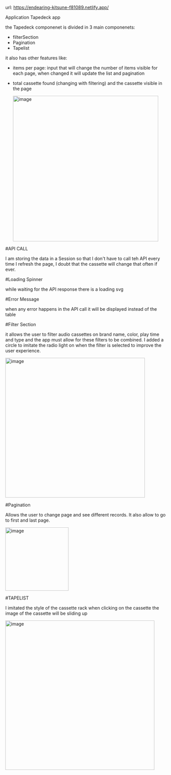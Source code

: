 url: https://endearing-kitsune-f81089.netlify.app/

Application Tapedeck app

the Tapedeck componenet is divided in 3 main componenets:
- filterSection
- Pagination
- Tapelist


it also has other features like:
- items per page: input that will change the number of items visible for each page, when changed it will update the list and pagination
- total cassette found (changing with filtering) and the cassette visible in the page

  <img width="455" alt="image" src="https://github.com/MarchesaLore/tapedeck-app/assets/22336407/ea7c53cc-e9c7-4344-8747-97baa416e7de">



#API CALL

I am storing the data in a Session so that I don't have to call teh API every time I refresh the page, I doubt that the cassette will change that often if ever.


#Loading Spinner

while waiting for the API response there is a loading svg


#Error Message

when any error happens in the API call it will be displayed instead of the table


#Filter Section

it allows the user to filter audio cassettes on brand name, color, play time and type and the app must allow for these filters to be combined. 
I added a circle to imitate the radio light on when the filter is selected to improve the user experience.

<img width="437" alt="image" src="https://github.com/MarchesaLore/tapedeck-app/assets/22336407/0659409d-a727-4cd6-973b-1c181cbe7c35">



#Pagination

Allows the user to change page and see different records.
It also allow to go to first and last page.

<img width="198" alt="image" src="https://github.com/MarchesaLore/tapedeck-app/assets/22336407/790f5b3a-de19-4613-afbb-026d91f4a39e">


#TAPELIST

I imitated the style of the cassette rack 
when clicking on the cassette the image of the cassette will be sliding up

<img width="467" alt="image" src="https://github.com/MarchesaLore/tapedeck-app/assets/22336407/b2db0b14-03af-4078-8802-10619f670095">
